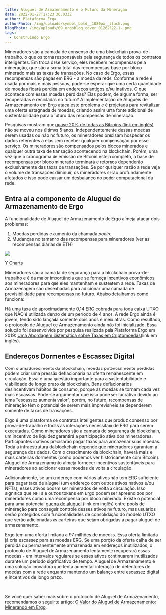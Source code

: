 ```yaml
---
title: Aluguel de Armazenamento e o Futuro da Mineração
date: 2022-01-27T17:23:36.033Z
author: Plataforma Ergo
authorPhoto: /img/uploads/symbol_bold__1080px__black.png
blogPhoto: /img/uploads/09_ergoblog_cover_01262022-1-.png
tags:
  - Construindo Ergo
---
```

<!--StartFragment-->



Mineradores são a camada de consenso de uma blockchain prova-de-trabalho. o que os torna responsáveis pela segurança de todos os contratos inteligentes. Em troca dese serviço, eles recebem recompensas pela mineração, que são a soma total das recompensas-base por bloco minerado mais as taxas de transações. No caso de Ergo, essas recompensas são pagas em ERG - a moeda da rede. Conforme a rede é usada por mais e mais pessoas, pode-se esperar que uma certa quantidade de moedas ficará perdida em endereços antigos e/ou inativos. O que acontece com essas moedas perdidas? Elas podem, de alguma forma, ser recuperadas e recicladas no futuro? A implementação de Aluguéis de Armazenamento em Ergo ataca este problema e é projetada para revitalizar uma oferta estagnada de moedas, criando assim uma fonte adicional de sustentabilidade para o futuro das recompensas de mineração.



Pesquisas mostram que [quase 20% de todas as Bitcoins (link em inglês)](https://www.cryptimi.com/news/new-research-shows-21-of-bitcoin-unmoved-for-5-years) não se moveu nos últimos 5 anos. Independentemente dessas moedas serem usadas ou não no futuro, os mineradores precisam hospedar os dados referentes a elas sem receber qualquer compensação por esse serviço. Os mineradores são compensados pelos blocos minerados e qualquer outra taxa de transação acontecendo na blockchain. Porém, uma vez que o cronograma de emissão de Bitcoin esteja completo, a base de recompensas por bloco minerado terminará e retornos dependerão exclusivamente das taxas de transações. Se por qualquer razão a rede veja o volume de transações diminuir, os mineradores serão profundamente afetados e isso pode causar um desbalanço no poder computacional da rede. 



## Entra aí a componente de Aluguel de Armazenamento de Ergo



A funcionalidade de Aluguel de Armazenamento de Ergo almeja atacar dois problemas:



1. Moedas perdidas e aumento da chamada *poeira*
2. Mudanças no tamanho das recompensas para mineradores (ver as recompensas diárias de ETH)

![](https://lh6.googleusercontent.com/x7uiN72e95m0WTo-6Fz1Tfitae26BsIsjhFt2PUUWnpclTJFsVo-_tU9N3jUVSGZe3COP-G29rf-p7gMsFcWIkisCCiFwxR3iiOEbIh12ZBNTb6OAhpLgk2ShqHANTPCXQVjLT4r)

[Y Charts](https://ycharts.com/indicators/ethereum_block_rewards_per_day)



Mineradores são a camada de segurança para a blockchain prova-de-trabalho e é da maior importância que se forneça incentivos econômicos aos mineradores para que eles mantenham e sustentem a rede. Taxas de Armazenagem são desenhadas para adicionar uma camada de previsibilidade para recompensas no futuro. Abaixo detalhamos como funciona:



Há uma taxa de aproximadamente 0,14 ERG cobrada para toda caixa UTXO que NÃO é utilizada dentro de um período de 4 anos. A rede Ergo ainda é jovem, tendo sido lançada somente dois anos e meio atrás. Como resultado, o protocolo de Aluguel de Armazenamento ainda não foi inicializado. Essa solução foi desenvolvida por pesquisa realizada pela Plataforma Ergo em 2019: [Uma Abordagem Sistemática sobre Taxas em Criptomoedas](https://fc18.ifca.ai/bitcoin/papers/bitcoin18-final18.pdf)(link em inglês). 


## Endereços Dormentes e Escassez Digital


Com o amadurecimento da blockchain, moedas potencialmente perdidas podem criar uma pressão deflacionária na oferta remanescente em circulação. Essa é uma questão importante para a sustentabilidade e viabilidade de longo prazo da blockchain. Bens deflacionários desincentivam hábitos de consumo, porque as moedas se tornam cada vez mais escassas. Pode-se argumentar que isso pode ser lucrativo devido ao lema "escassez aumenta valor", porém, no futuro, recompensas de mineração têm o potencial de serem mais imprevisíveis se dependerem somente de taxas de transações.



Ergo é uma plataforma de contratos inteligentes que produz consenso por prova-de-trabalho e todas as interações necessitam de ERG para serem executadas. Como mineradores são a camada de segurança da blockchain, um incentivo de liquidez garantirá a participação ativa dos mineradores. Participantes inativos precisarão pagar taxas para armazenar suas moedas. Toda a infraestrutura da blockchain depende que mineradores garantam a segurança dos dados. Com o crescimento da blockchain, haverá mais e mais carteiras dormentes (como podemos ver historicamente com Bitcoin). Aluguel de Armazenamento almeja fornecer incentivos sustentáveis para mineradores ao adicionar essas moedas de volta a circulação. 



Adicionalmente, se um endereço com vários ativos não tem ERG suficiente para pagar taxa de aluguel (um endereço com outros ativos nativos e/ou NFTs), esses ativos podem ser minerados de volta a circulação. Isso significa que NFTs e outros tokens em Ergo podem ser apreendidos por mineradores como uma recompensa por bloco minerado. Existe o potencial para uma potencial [guerra de aluguel](https://curiaregiscrypto.medium.com/the-value-of-storage-rent-mining-on-ergo-b9e22d788d2) (link em inglês) entre pools de mineração para conseguir controle desses ativos no futuro, mas usuários serão protegidos com funcionalidades de consolidação do modelo UTXO que serão adicionadas às carteiras que sejam obrigadas a pagar aluguel de armazenamento.



Ergo tem uma oferta limitada a 97 milhões de moedas. Essa oferta limitada já cria escassez para as moedas ERG. Se uma porção da oferta calha de ser perdida ou permanentemente armazenada em endereços inutilizados, o protocolo de Aluguel de Armazenamento lentamente recuperará essas moedas - em intervalos regulares se esses ativos continuarem inutilizados durante um período significativo de tempo. Aluguel de Armazenamento é uma solução inovadora que tenta aumentar interação de detentores de moedas com a rede enquanto mantendo um balanço entre escassez digital e incentivos de longo prazo. 

 

Se você quer saber mais sobre o protocolo de Aluguel de Armazenamento, recomendamos o seguinte artigo: [O Valor do Aluguel de Armazenamento: Minerando em Ergo](https://curiaregiscrypto.medium.com/the-value-of-storage-rent-mining-on-ergo-b9e22d788d2). 



<!--EndFragment-->